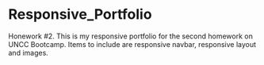 # Responsive_Portfolio
Honework #2. This is my responsive portfolio for the second homework on UNCC Bootcamp. Items to include are responsive navbar, responsive layout and images. 
